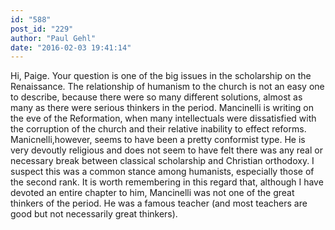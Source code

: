 ```yaml
---
id: "588"
post_id: "229"
author: "Paul Gehl"
date: "2016-02-03 19:41:14"
---
```

Hi, Paige. Your question is one of the big issues in the scholarship on the Renaissance. The relationship of humanism to the church is not an easy one to describe, because there were so many different solutions, almost as many as there were serious thinkers in the period. Mancinelli is writing on the eve of the Reformation, when many intellectuals were dissatisfied with the corruption of the church and their relative inability to effect reforms. Manicnelli,however, seems to have been a pretty conformist type. He is very devoutly religious and does not seem to have felt there was any real or necessary break between classical scholarship and Christian orthodoxy. I suspect this was a common stance among humanists, especially those of the second rank. It is worth remembering in this regard that, although I have devoted an entire chapter to him, Mancinelli was not one of the great thinkers of the period. He was a famous teacher (and most teachers are good but not necessarily great thinkers).
